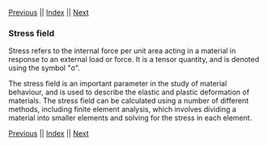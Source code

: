 [Previous](Stress.md) || [Index](../../index.md) || [Next](Elasticity.md)

### Stress field

Stress refers to the internal force per unit area acting in a material in response to an external load or force. It is a tensor quantity, and is denoted using the symbol "σ". 

The stress field is an important parameter in the study of material behaviour, and is used to describe the elastic and plastic deformation of materials. The stress field can be calculated using a number of different methods, including finite element analysis, which involves dividing a material into smaller elements and solving for the stress in each element.

[Previous](Stress.md) || [Index](../../index.md) || [Next](Elasticity.md)
